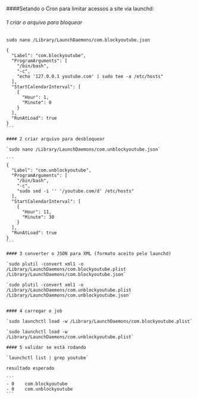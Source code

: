 ####Setando o Cron para limitar acessos a site via launchd:

###### 1 criar o arquivo para bloquear

`sudo nano /Library/LaunchDaemons/com.blockyoutube.json`

````
{
  "Label": "com.blockyoutube",
  "ProgramArguments": [
    "/bin/bash",
    "-c",
    "echo '127.0.0.1 youtube.com' | sudo tee -a /etc/hosts"
  ],
  "StartCalendarInterval": [
    {
      "Hour": 1,
      "Minute": 0
    }
  ],
  "RunAtLoad": true
}
```

#### 2 criar arquivo para desbloquear

`sudo nano /Library/LaunchDaemons/com.unblockyoutube.json`

```
{
  "Label": "com.unblockyoutube",
  "ProgramArguments": [
    "/bin/bash",
    "-c",
    "sudo sed -i '' '/youtube.com/d' /etc/hosts"
  ],
  "StartCalendarInterval": [
    {
      "Hour": 11,
      "Minute": 30
    }
  ],
  "RunAtLoad": true
}
```

#### 3 converter o JSON para XML (formato aceito pelo launchd)

`sudo plutil -convert xml1 -o /Library/LaunchDaemons/com.blockyoutube.plist /Library/LaunchDaemons/com.blockyoutube.json`

`sudo plutil -convert xml1 -o /Library/LaunchDaemons/com.unblockyoutube.plist /Library/LaunchDaemons/com.unblockyoutube.json`


#### 4 carregar o job

`sudo launchctl load -w /Library/LaunchDaemons/com.blockyoutube.plist`

`sudo launchctl load -w /Library/LaunchDaemons/com.unblockyoutube.plist`

#### 5 validar se está rodando

`launchctl list | grep youtube`

resultado esperado

```
- 0    com.blockyoutube
- 0    com.unblockyoutube
```
````
